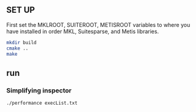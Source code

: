 ## SET UP
First set the MKLROOT, SUITEROOT, METISROOT variables to where you have installed in order MKL, Suitesparse, and Metis libraries.
```bash
mkdir build
cmake ..
make
```


## run
### Simplifying inspector
```bash
./performance execList.txt
```

